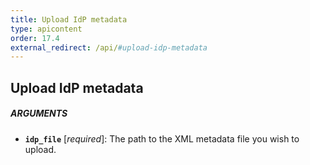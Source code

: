 ```yaml
---
title: Upload IdP metadata
type: apicontent
order: 17.4
external_redirect: /api/#upload-idp-metadata
---
```


## Upload IdP metadata

##### ARGUMENTS

*   **`idp_file`** [*required*]:
    The path to the XML metadata file you wish to upload.
